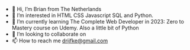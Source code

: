 - 👋 Hi, I’m Brian from The Netherlands
- 👀 I’m interested in HTML CSS Javascript SQL and Python.
- 🌱 I’m currently learning The Complete Web Developer in 2023: Zero to Mastery course on Udemy. Also a little bit of Python
- 💞️ I’m looking to collaborate on 
- 📫 How to reach me drijfke@gmail.com

<!---
B-Drijver/B-Drijver is a ✨ special ✨ repository because its `README.md` (this file) appears on your GitHub profile.
You can click the Preview link to take a look at your changes.
--->
